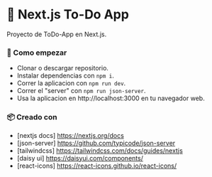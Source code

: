 # 📝 Next.js To-Do App

Proyecto de ToDo-App en Next.js.

### 🚀 Como empezar

- Clonar o descargar repositorio.
- Instalar dependencias con ```npm i```.
- Correr la aplicacion con ```npm run dev```.
- Correr el "server" con ```npm run json-server```.
- Usa la aplicacion en http://localhost:3000 en tu navegador web.

### 📦 Creado con

- [nextjs docs] https://nextjs.org/docs
- [json-server] https://github.com/typicode/json-server
- [tailwindcss] https://tailwindcss.com/docs/guides/nextjs
- [daisy ui] https://daisyui.com/components/
- [react-icons] https://react-icons.github.io/react-icons/